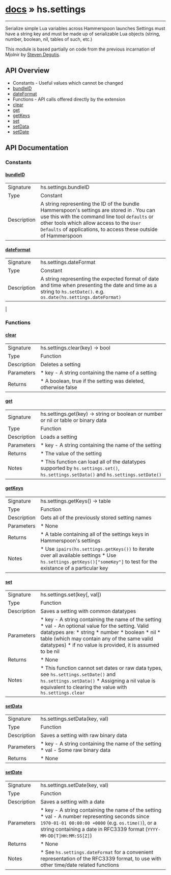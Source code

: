 # [docs](index.md) » hs.settings
---

Serialize simple Lua variables across Hammerspoon launches
Settings must have a string key and must be made up of serializable Lua objects (string, number, boolean, nil, tables of such, etc.)

This module is based partially on code from the previous incarnation of Mjolnir by [Steven Degutis](https://github.com/sdegutis/).


## API Overview
* Constants - Useful values which cannot be changed
 * [bundleID](#bundleID)
 * [dateFormat](#dateFormat)
* Functions - API calls offered directly by the extension
 * [clear](#clear)
 * [get](#get)
 * [getKeys](#getKeys)
 * [set](#set)
 * [setData](#setData)
 * [setDate](#setDate)

## API Documentation
### Constants

#### [bundleID](#bundleID)
|             |                 |
| ------------|-----------------|
| Signature   | hs.settings.bundleID  |
| Type        | Constant |
| Description | A string representing the ID of the bundle Hammerspoon's settings are stored in . You can use this with the command line tool `defaults` or other tools which allow access to the `User Defaults` of applications, to access these outside of Hammerspoon |


#### [dateFormat](#dateFormat)
|             |                 |
| ------------|-----------------|
| Signature   | hs.settings.dateFormat  |
| Type        | Constant |
| Description | A string representing the expected format of date and time when presenting the date and time as a string to `hs.setDate()`.  e.g. `os.date(hs.settings.dateFormat)` |
 |

### Functions

#### [clear](#clear)
|             |                 |
| ------------|-----------------|
| Signature   | hs.settings.clear(key) -> bool  |
| Type        | Function |
| Description | Deletes a setting |
| Parameters |  * key - A string containing the name of a setting |
| Returns |  * A boolean, true if the setting was deleted, otherwise false |


#### [get](#get)
|             |                 |
| ------------|-----------------|
| Signature   | hs.settings.get(key) -> string or boolean or number or nil or table or binary data  |
| Type        | Function |
| Description | Loads a setting |
| Parameters |  * key - A string containing the name of the setting |
| Returns |  * The value of the setting |
| Notes |  * This function can load all of the datatypes supported by `hs.settings.set()`, `hs.settings.setData()` and `hs.settings.setDate()`

#### [getKeys](#getKeys)
|             |                 |
| ------------|-----------------|
| Signature   | hs.settings.getKeys() -> table  |
| Type        | Function |
| Description | Gets all of the previously stored setting names |
| Parameters |  * None |
| Returns |  * A table containing all of the settings keys in Hammerspoon's settings |
| Notes |  * Use `ipairs(hs.settings.getKeys())` to iterate over all available settings * Use `hs.settings.getKeys()["someKey"]` to test for the existance of a particular key

#### [set](#set)
|             |                 |
| ------------|-----------------|
| Signature   | hs.settings.set(key[, val])  |
| Type        | Function |
| Description | Saves a setting with common datatypes |
| Parameters |  * key - A string containing the name of the setting * val - An optional value for the setting. Valid datatypes are:   * string   * number   * boolean   * nil   * table (which may contain any of the same valid datatypes) * if no value is provided, it is assumed to be nil |
| Returns |  * None |
| Notes |  * This function cannot set dates or raw data types, see `hs.settings.setDate()` and `hs.settings.setData()` * Assigning a nil value is equivalent to clearing the value with `hs.settings.clear`

#### [setData](#setData)
|             |                 |
| ------------|-----------------|
| Signature   | hs.settings.setData(key, val)  |
| Type        | Function |
| Description | Saves a setting with raw binary data |
| Parameters |  * key - A string containing the name of the setting * val - Some raw binary data |
| Returns |  * None |


#### [setDate](#setDate)
|             |                 |
| ------------|-----------------|
| Signature   | hs.settings.setDate(key, val)  |
| Type        | Function |
| Description | Saves a setting with a date |
| Parameters |  * key - A string containing the name of the setting * val - A number representing seconds since `1970-01-01 00:00:00 +0000` (e.g. `os.time()`), or a string containing a date in RFC3339 format (`YYYY-MM-DD[T]HH:MM:SS[Z]`) |
| Returns |  * None |
| Notes |  * See `hs.settings.dateFormat` for a convenient representation of the RFC3339 format, to use with other time/date related functions |
